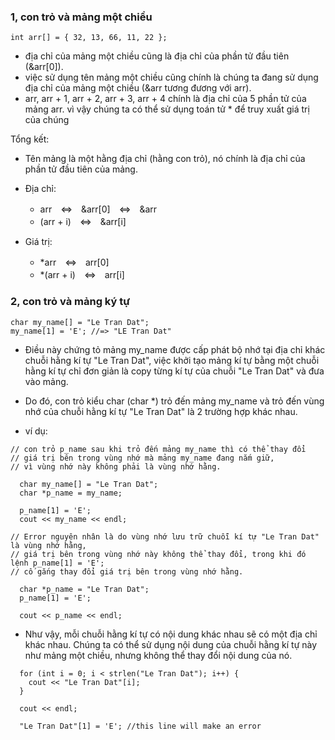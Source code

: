 
### 1, con trỏ và mảng một chiều

```
int arr[] = { 32, 13, 66, 11, 22 };
```

- địa chỉ của mảng một chiều cũng là địa chỉ của phần tử đầu tiên (&arr[0]).
- việc sử dụng tên mảng một chiều cũng chính là chúng ta đang sử dụng địa chỉ của mảng một chiều (&arr tương đương với arr).
- arr, arr + 1, arr + 2, arr + 3, arr + 4 chính là địa chỉ của 5 phần tử của mảng arr. vì vậy chúng ta có thể sử dụng toán tử * để truy xuất giá trị của chúng

Tổng kết:</br>

- Tên mảng là một hằng địa chỉ (hằng con trỏ), nó chính là địa chỉ của phần tử đầu tiên của mảng.
- Địa chỉ:
  + arr　<=>　&arr[0]　<=>　&arr
  + (arr + i)　<=>　&arr[i]
- Giá trị:

  + *arr　<=>　arr[0]
  + *(arr + i)　<=>　arr[i]

### 2, con trỏ và mảng ký tự

```
char my_name[] = "Le Tran Dat";
my_name[1] = 'E'; //=> "LE Tran Dat"
```

- Điều này chứng tỏ mảng my_name được cấp phát bộ nhớ tại địa chỉ khác chuỗi hằng kí tự "Le Tran Dat", việc khởi tạo mảng kí tự bằng một chuỗi hằng kí tự chỉ đơn giản là copy từng kí tự của chuỗi "Le Tran Dat" và đưa vào mảng.

- Do đó, con trỏ kiểu char (char *) trỏ đến mảng my_name và trỏ đến vùng nhớ của chuỗi hằng kí tự "Le Tran Dat" là 2 trường hợp khác nhau.

- ví dụ:
```
// con trỏ p_name sau khi trỏ đến mảng my_name thì có thể thay đổi
// giá trị bên trong vùng nhớ mà mảng my_name đang nắm giữ,
// vì vùng nhớ này không phải là vùng nhớ hằng.

  char my_name[] = "Le Tran Dat";
  char *p_name = my_name;

  p_name[1] = 'E';
  cout << my_name << endl;
```


```
// Error nguyên nhân là do vùng nhớ lưu trữ chuỗi kí tự "Le Tran Dat" là vùng nhớ hằng,
// giá trị bên trong vùng nhớ này không thể thay đổi, trong khi đó lệnh p_name[1] = 'E';
// cố gắng thay đổi giá trị bên trong vùng nhớ hằng.

  char *p_name = "Le Tran Dat";
  p_name[1] = 'E';

  cout << p_name << endl;
```

- Như vậy, mỗi chuỗi hằng kí tự có nội dung khác nhau sẽ có một địa chỉ khác nhau. Chúng ta có thể sử dụng nội dung của chuỗi hằng kí tự này như mảng một chiều, nhưng không thể thay đổi nội dung của nó.

```
  for (int i = 0; i < strlen("Le Tran Dat"); i++) {
    cout << "Le Tran Dat"[i];
  }
 
  cout << endl;

  "Le Tran Dat"[1] = 'E'; //this line will make an error
```


